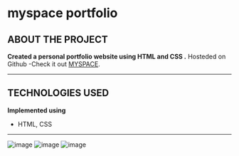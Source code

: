 # myspace portfolio

ABOUT THE PROJECT
----------------------------
**Created a personal portfolio website using HTML and CSS .**
Hosteded on Github -Check it out [MYSPACE](https://pankaj188.github.io/sampleresume.github.io/).

----------------------------

TECHNOLOGIES USED
----------------------------
 **Implemented using**

- HTML, CSS

---------------------------- 
![image](https://user-images.githubusercontent.com/67761234/128079389-0d27005b-e735-45f0-9730-dec6c1b791f5.png)
![image](https://user-images.githubusercontent.com/67761234/128079455-1da6cb36-ee40-4378-842d-076a56bc409d.png)
![image](https://user-images.githubusercontent.com/67761234/128079495-e621c7c7-452a-448b-ab21-88501a76ef88.png)
